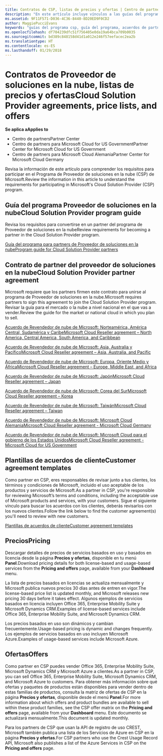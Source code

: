 ```yaml
---
title: Contratos de CSP, listas de precios y ofertas | Centro de partners
description: "En este artículo incluye vínculos a las guías del programa Proveedor de soluciones en la nube, acuerdos de partner, acuerdos de clientes, listas de precios y ofertas."
ms.assetid: 9F11F571-D036-4C36-8440-8D20ED9F0CD2
author: MaggiePucciEvans
keywords: "guías del programa csp, guía del programa, acuerdos de partners, acuerdo de clientes, listas de precios, ofertas"
ms.openlocfilehash: df704239dfc51f756405e0da19a64bca709b0035
ms.sourcegitcommit: bd389c848158d41d1a012e246f57eefacec2ea2b
ms.translationtype: HT
ms.contentlocale: es-ES
ms.lasthandoff: 01/29/2018
---
```

# <a name="cloud-solution-provider-agreements-price-lists-and-offers"></a><span data-ttu-id="bc453-104">Contratos de Proveedor de soluciones en la nube, listas de precios y ofertas</span><span class="sxs-lookup"><span data-stu-id="bc453-104">Cloud Solution Provider agreements, price lists, and offers</span></span>

**<span data-ttu-id="bc453-105">Se aplica a</span><span class="sxs-lookup"><span data-stu-id="bc453-105">Applies to</span></span>**

-  <span data-ttu-id="bc453-106">Centro de partners</span><span class="sxs-lookup"><span data-stu-id="bc453-106">Partner Center</span></span>
-  <span data-ttu-id="bc453-107">Centro de partners para Microsoft Cloud for US Government</span><span class="sxs-lookup"><span data-stu-id="bc453-107">Partner Center for Microsoft Cloud for US Government</span></span>
-  <span data-ttu-id="bc453-108">Centro de partners para Microsoft Cloud Alemania</span><span class="sxs-lookup"><span data-stu-id="bc453-108">Partner Center for Microsoft Cloud Germany</span></span>


<span data-ttu-id="bc453-109">Revisa la información de este artículo para comprender los requisitos para participar en el Programa de Proveedor de soluciones en la nube (CSP) de Microsoft.</span><span class="sxs-lookup"><span data-stu-id="bc453-109">Review the information in this article to understand the requirements for participating in Microsoft's Cloud Solution Provider (CSP) program.</span></span> 

## <a href="" id="programguide"></a><span data-ttu-id="bc453-110">Guía del programa Proveedor de soluciones en la nube</span><span class="sxs-lookup"><span data-stu-id="bc453-110">Cloud Solution Provider program guide</span></span>


<span data-ttu-id="bc453-111">Revisa los requisitos para convertirse en un partner del programa de Proveedor de soluciones en la nube</span><span class="sxs-lookup"><span data-stu-id="bc453-111">Review requirements for becoming a partner in the Cloud Solution Provider program.</span></span>

[<span data-ttu-id="bc453-112">Guía del programa para partners de Proveedor de soluciones en la nube</span><span class="sxs-lookup"><span data-stu-id="bc453-112">Program guide for Cloud Solution Provider partners</span></span>](http://go.microsoft.com/fwlink/p/?LinkId=617100)

## <a href="" id="partneragreement"></a><span data-ttu-id="bc453-113">Contrato de partner del proveedor de soluciones en la nube</span><span class="sxs-lookup"><span data-stu-id="bc453-113">Cloud Solution Provider partner agreement</span></span>


<span data-ttu-id="bc453-114">Microsoft requiere que los partners firmen este contrato para unirse al programa de Proveedor de soluciones en la nube.</span><span class="sxs-lookup"><span data-stu-id="bc453-114">Microsoft requires partners to sign this agreement to join the Cloud Solution Provider program.</span></span> <span data-ttu-id="bc453-115">Revisar la guía para el mercado o la nube a nivel nacional en el que vas a vender.</span><span class="sxs-lookup"><span data-stu-id="bc453-115">Review the guide for the market or national cloud in which you plan to sell.</span></span>

[<span data-ttu-id="bc453-116">Acuerdo de Revendedor de nube de Microsoft: Norteamérica, América Central, Sudamérica y Caribe</span><span class="sxs-lookup"><span data-stu-id="bc453-116">Microsoft Cloud Reseller agreement – North America, Central America, South America, and Caribbean</span></span>](http://download.microsoft.com/download/2/C/8/2C8CAC17-FCE7-4F51-9556-4D77C7022DF5/MCRA2017_AOC_ENG_Sep20172_CR.pdf)

[<span data-ttu-id="bc453-117">Acuerdo de Revendedor de nube de Microsoft: Asia, Australia y Pacífico</span><span class="sxs-lookup"><span data-stu-id="bc453-117">Microsoft Cloud Reseller agreement – Asia, Australia, and Pacific</span></span>](http://download.microsoft.com/download/2/C/8/2C8CAC17-FCE7-4F51-9556-4D77C7022DF5/MCRA2017_APOC_ENG_Sep20172_CR.pdf)

[<span data-ttu-id="bc453-118">Acuerdo de Revendedor de nube de Microsoft: Europa, Oriente Medio y África</span><span class="sxs-lookup"><span data-stu-id="bc453-118">Microsoft Cloud Reseller agreement – Europe, Middle East, and Africa</span></span>](http://download.microsoft.com/download/2/C/8/2C8CAC17-FCE7-4F51-9556-4D77C7022DF5/MCRA2017_EOC_ENG_Sep20172_CR.pdf)

[<span data-ttu-id="bc453-119">Acuerdo de Revendedor de nube de Microsoft: Japón</span><span class="sxs-lookup"><span data-stu-id="bc453-119">Microsoft Cloud Reseller agreement – Japan</span></span>](http://download.microsoft.com/download/2/C/8/2C8CAC17-FCE7-4F51-9556-4D77C7022DF5/MCRA2017_JPN_ENG_Sep20172_CR.pdf)

[<span data-ttu-id="bc453-120">Acuerdo de Revendedor de nube de Microsoft: Corea del Sur</span><span class="sxs-lookup"><span data-stu-id="bc453-120">Microsoft Cloud Reseller agreement – Korea</span></span>](http://download.microsoft.com/download/2/C/8/2C8CAC17-FCE7-4F51-9556-4D77C7022DF5/MCRA2017_KOR_ENG_Sep20172_CR.pdf)

[<span data-ttu-id="bc453-121">Acuerdo de Revendedor de nube de Microsoft: Taiwán</span><span class="sxs-lookup"><span data-stu-id="bc453-121">Microsoft Cloud Reseller agreement – Taiwan</span></span>](http://download.microsoft.com/download/2/C/8/2C8CAC17-FCE7-4F51-9556-4D77C7022DF5/MCRA2017_TAI_ENG_Sep20172_CR.pdf)

[<span data-ttu-id="bc453-122">Acuerdo de Revendedor de nube de Microsoft: Microsoft Cloud Alemania</span><span class="sxs-lookup"><span data-stu-id="bc453-122">Microsoft Cloud Reseller agreement - Microsoft Cloud Germany</span></span>](http://download.microsoft.com/download/2/C/8/2C8CAC17-FCE7-4F51-9556-4D77C7022DF5/MCA2017Agr_EMEA_EU-EFTA_GER_ENG_Sep20173_GermanCloud.pdf)

[<span data-ttu-id="bc453-123">Acuerdo de Revendedor de nube de Microsoft: Microsoft Cloud para el gobierno de los Estados Unidos</span><span class="sxs-lookup"><span data-stu-id="bc453-123">Microsoft Cloud Reseller agreement - Microsoft Cloud for US Government</span></span>](http://download.microsoft.com/download/2/C/8/2C8CAC17-FCE7-4F51-9556-4D77C7022DF5/MCRA2017_AOC_USGCC_ENG_Sep20172_CR.pdf)

## <a href="" id="customeragreementtemplate"></a><span data-ttu-id="bc453-124">Plantillas de acuerdos de cliente</span><span class="sxs-lookup"><span data-stu-id="bc453-124">Customer agreement templates</span></span>


<span data-ttu-id="bc453-125">Como partner en CSP, eres responsables de revisar junto a tus clientes, los términos y condiciones de Microsoft, incluido el uso aceptable de los productos y servicios de Microsoft.</span><span class="sxs-lookup"><span data-stu-id="bc453-125">As a partner in CSP, you're responsible for reviewing Microsoft’s terms and conditions, including the acceptable use of Microsoft products and services, with your customers.</span></span> <span data-ttu-id="bc453-126">Sigue el siguiente vínculo para buscar los acuerdos con los clientes, deberás revisarlos con los nuevos clientes.</span><span class="sxs-lookup"><span data-stu-id="bc453-126">Follow the link below to find the customer agreement(s) you'll need to review with new customers.</span></span> 

[<span data-ttu-id="bc453-127">Plantillas de acuerdos de cliente</span><span class="sxs-lookup"><span data-stu-id="bc453-127">Customer agreement templates</span></span>](agreements.md)

## <a name="pricing"></a><span data-ttu-id="bc453-128">Precios</span><span class="sxs-lookup"><span data-stu-id="bc453-128">Pricing</span></span>


<span data-ttu-id="bc453-129">Descargar detalles de precios de servicios basados en uso y basados en licencia desde la página **Precios y ofertas**, disponible en tu menú **Panel**.</span><span class="sxs-lookup"><span data-stu-id="bc453-129">Download pricing details for both license-based and usage-based services from the **Pricing and offers** page, available from your **Dashboard** menu.</span></span> 

<span data-ttu-id="bc453-130">La lista de precios basados en licencias se actualiza mensualmente y Microsoft publica nuevos precios 30 días antes de entren en vigor.</span><span class="sxs-lookup"><span data-stu-id="bc453-130">The license-based price list is updated monthly, and Microsoft releases new pricing 30 days before it takes effect.</span></span> <span data-ttu-id="bc453-131">Algunos ejemplos de servicios basados en licencia incluyen Office 365, Enterprise Mobility Suite y Microsoft Dynamics CRM.</span><span class="sxs-lookup"><span data-stu-id="bc453-131">Examples of license-based services include Office 365, Enterprise Mobility Suite, and Microsoft Dynamics CRM.</span></span> 

<span data-ttu-id="bc453-132">Los precios basados en uso son dinámicos y cambian frecuentemente.</span><span class="sxs-lookup"><span data-stu-id="bc453-132">Usage-based pricing is dynamic and changes frequently.</span></span> <span data-ttu-id="bc453-133">Los ejemplos de servicios basados en uso incluyen Microsoft Azure.</span><span class="sxs-lookup"><span data-stu-id="bc453-133">Examples of usage-based services include Microsoft Azure.</span></span>


## <a name="offers"></a><span data-ttu-id="bc453-134">Ofertas</span><span class="sxs-lookup"><span data-stu-id="bc453-134">Offers</span></span>


<span data-ttu-id="bc453-135">Como partner en CSP puedes vender Office 365, Enterprise Mobility Suite, Microsoft Dynamics CRM y Microsoft Azure a clientes.</span><span class="sxs-lookup"><span data-stu-id="bc453-135">As a partner in CSP, you can sell Office 365, Enterprise Mobility Suite, Microsoft Dynamics CRM, and Microsoft Azure to customers.</span></span> <span data-ttu-id="bc453-136">Para obtener más información sobre qué ofertas y paquetes de productos están disponibles para vender dentro de estas familias de productos, consulta la matriz de ofertas de CSP en la página **Precios y ofertas**, disponible desde el menú **Panel**.</span><span class="sxs-lookup"><span data-stu-id="bc453-136">For more information about which offers and product bundles are available to sell within these product families, see the CSP offer matrix on the **Pricing and offers** page, available from your **Dashboard** menu.</span></span> <span data-ttu-id="bc453-137">Este documento se actualizará mensualmente.</span><span class="sxs-lookup"><span data-stu-id="bc453-137">This document is updated monthly.</span></span>

<span data-ttu-id="bc453-138">Para los partners de CSP que usan la API de registro de uso CREST, Microsoft también publica una lista de los Servicios de Azure en CSP en la página **Precios y ofertas**.</span><span class="sxs-lookup"><span data-stu-id="bc453-138">For CSP partners who use the Crest Usage Record API, Microsoft also publishes a list of the Azure Services in CSP on the **Pricing and offers** page.</span></span>


